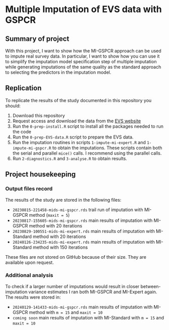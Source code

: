 # Multiple Imputation of EVS data with GSPCR

## Summary of project

With this project, I want to show how the MI-GSPCR approach can be used to impute real survey data. In particular, I want to show how you can use it to simplify the imputation model specification step of multiple imputation while generating imputations of the same quality as the standard approach to selecting the predictors in the imputation model.

## Replication

To replicate the results of the study documented in this repository you should:

1. Download this repository
2. Request access and download the data from the [EVS website](https://europeanvaluesstudy.eu/methodology-data-documentation/data-downloads/)
3. Run the `0-prep-install.R` script to install all the packages needed to run the code
4. Run the `0-prep-EVS-data.R` script to prepare the EVS data.
5. Run the imputation routines in scripts `1-impute-mi-expert.R` and `1-impute-mi-gspcr.R` to obtain the imputations. These scripts contain both the serial and parallel `mice()` calls. I recommend using the parallel calls.
6. Run `2-diagnostics.R` and `3-analyse.R` to obtain results.

## Project housekeeping

### Output files record

The results of the study are stored in the following files:

- `20230815-221458-mids-mi-gspcr.rds` trail run of imputation with MI-GSPCR method (`maxit = 5`)
- `20230817-155605-mids-mi-gspcr.rds` main results of imputation with MI-GSPCR method with 20 iterations
- `20230829-100551-mids-mi-expert.rds` main results of imputation with MI-Standard method with 20 iterations
- `20240126-234235-mids-mi-expert.rds` main results of imputation with MI-Standard method with 150 iterations

These files are not stored on GitHub because of their size. They are available upon request.

### Additional analysis

To check if a larger number of imputations would result in closer between-imputation variance estimates I ran both MI-GSPCR and MI-Expert again. The results were stored in:

- `20240129-141433-mids-mi-gspcr.rds` main results of imputation with MI-GSPCR method with `m = 15` and `maxit = 10`
- `coming soon` main results of imputation with MI-Standard with `m = 15` and `maxit = 10`
